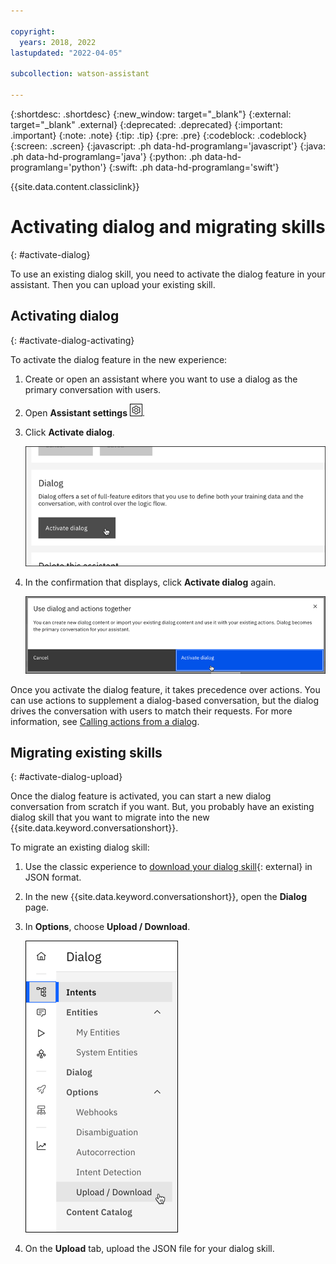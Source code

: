 ```yaml
---

copyright:
  years: 2018, 2022
lastupdated: "2022-04-05"

subcollection: watson-assistant

---
```


{:shortdesc: .shortdesc}
{:new_window: target="_blank"}
{:external: target="_blank" .external}
{:deprecated: .deprecated}
{:important: .important}
{:note: .note}
{:tip: .tip}
{:pre: .pre}
{:codeblock: .codeblock}
{:screen: .screen}
{:javascript: .ph data-hd-programlang='javascript'}
{:java: .ph data-hd-programlang='java'}
{:python: .ph data-hd-programlang='python'}
{:swift: .ph data-hd-programlang='swift'}

{{site.data.content.classiclink}}

# Activating dialog and migrating skills
{: #activate-dialog}

To use an existing dialog skill, you need to activate the dialog feature in your assistant. Then you can upload your existing skill.

## Activating dialog
{: #activate-dialog-activating}

To activate the dialog feature in the new experience:

1.  Create or open an assistant where you want to use a dialog as the primary conversation with users.

1.  Open **Assistant settings** ![Assistant settings](images/assistant-settings-icon.png).

1.  Click **Activate dialog**.

    ![Activate dialog](images/activate-dialog.png)

1.  In the confirmation that displays, click **Activate dialog** again.

    ![Activate dialog](images/activate-dialog-modal.png)

Once you activate the dialog feature, it takes precedence over actions. You can use actions to supplement a dialog-based conversation, but the dialog drives the conversation with users to match their requests. For more information, see [Calling actions from a dialog](/docs/watson-assistant?topic=watson-assistant-dialog-call-action).

## Migrating existing skills
{: #activate-dialog-upload}

Once the dialog feature is activated, you can start a new dialog conversation from scratch if you want. But, you probably have an existing dialog skill that you want to migrate into the new {{site.data.keyword.conversationshort}}.

To migrate an existing dialog skill:

1.  Use the classic experience to [download your dialog skill](/docs/assistant?topic=assistant-skill-tasks#skill-tasks-download){: external} in JSON format. 

1.  In the new {{site.data.keyword.conversationshort}}, open the **Dialog** page.

1.  In **Options**, choose **Upload / Download**.

    ![Upload dialog](images/dialog-upload.png)

1.  On the **Upload** tab, upload the JSON file for your dialog skill.
